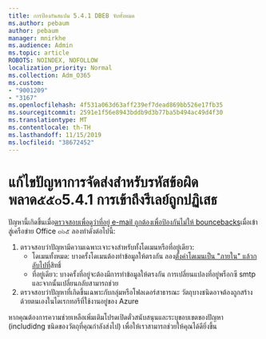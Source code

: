 ```yaml
---
title: การป้องกันสแปม 5.4.1 DBEB จับทั้งหมด
ms.author: pebaum
author: pebaum
manager: mnirkhe
ms.audience: Admin
ms.topic: article
ROBOTS: NOINDEX, NOFOLLOW
localization_priority: Normal
ms.collection: Adm_O365
ms.custom:
- "9001209"
- "3167"
ms.openlocfilehash: 4f531a063d63aff239ef7dead869bb526e17fb35
ms.sourcegitcommit: 2591e1f56e8943bddb9d3b77ba5b494ac49d4f30
ms.translationtype: MT
ms.contentlocale: th-TH
ms.lasthandoff: 11/15/2019
ms.locfileid: "38672452"
---
```

# <a name="fix-delivery-issues-for-error-code-550-541-relay-access-denied"></a>แก้ไขปัญหาการจัดส่งสำหรับรหัสข้อผิดพลาด๕๕๐5.4.1 การเข้าถึงรีเลย์ถูกปฏิเสธ

ปัญหานี้เกิดขึ้นเมื่อ[ตรวจสอบเพื่อดูว่าที่อยู่ e-mail ถูกต้องเพื่อป้องกันไม่ให้ bouncebacks](https://docs.microsoft.com/exchange/mail-flow-best-practices/use-directory-based-edge-blocking)เมื่อเข้าสู่เครือข่าย Office ๓๖๕ ลองทำดังต่อไปนี้:

1. ตรวจสอบว่าปัญหามีความเฉพาะเจาะจงสำหรับทั้งโดเมนหรือที่อยู่เดียว:
    - โดเมนทั้งหมด: บางครั้งโดเมนต้องทำข้อมูลให้ตรงกัน ลอง[ตั้งค่าโดเมนเป็น "ภายใน" แล้วกลับไปที่](https://docs.microsoft.com/exchange/mail-flow-best-practices/manage-accepted-domains/manage-accepted-domains)สิทธิ์
    - ที่อยู่เดียว: บางครั้งที่อยู่จะต้องมีการทำข้อมูลให้ตรงกัน การเปลี่ยนแปลงที่อยู่พร็อกซี smtp และจากนั้นเปลี่ยนกลับสามารถช่วย
2. ตรวจสอบว่าปัญหาที่เกิดขึ้นเฉพาะกับกลุ่มหรือโฟลเดอร์สาธารณะ วัตถุบางชนิดอาจต้องถูกสร้างด้วยตนเองในไดเรกทอรีที่ใช้งานอยู่ของ Azure

หากคุณต้องการความช่วยเหลือเพิ่มเติมโปรดเปิดตั๋วสนับสนุนและระบุขอบเขตของปัญหา (includidng ชนิดของวัตถุที่คุณกำลังส่งไป) เพื่อให้เราสามารถช่วยให้คุณได้ดียิ่งขึ้น